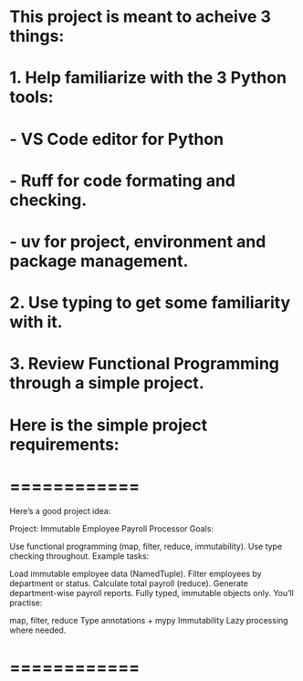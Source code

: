 # ###################################
# This project is meant to acheive 3 things:
#
# 1. Help familiarize with the 3 Python tools:
#    - VS Code editor for Python
#    - Ruff for code formating and checking.
#    - uv for project, environment and package management.
# 2. Use typing to get some familiarity with it.
# 3. Review Functional Programming through a simple project.
#

# Here is the simple project requirements:
# ============
Here’s a good project idea:

Project: Immutable Employee Payroll Processor
Goals:

Use functional programming (map, filter, reduce, immutability).
Use type checking throughout.
Example tasks:

Load immutable employee data (NamedTuple).
Filter employees by department or status.
Calculate total payroll (reduce).
Generate department-wise payroll reports.
Fully typed, immutable objects only.
You’ll practise:

map, filter, reduce
Type annotations + mypy
Immutability
Lazy processing where needed.
# ============
#